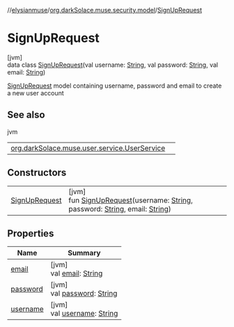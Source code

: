 //[elysianmuse](../../../index.md)/[org.darkSolace.muse.security.model](../index.md)/[SignUpRequest](index.md)

# SignUpRequest

[jvm]\
data class [SignUpRequest](index.md)(val username: [String](https://kotlinlang.org/api/latest/jvm/stdlib/kotlin/-string/index.html), val password: [String](https://kotlinlang.org/api/latest/jvm/stdlib/kotlin/-string/index.html), val email: [String](https://kotlinlang.org/api/latest/jvm/stdlib/kotlin/-string/index.html))

[SignUpRequest](index.md) model containing username, password and email to create a new user account

## See also

jvm

| | |
|---|---|
| [org.darkSolace.muse.user.service.UserService](../../org.darkSolace.muse.user.service/-user-service/create-user.md) |  |

## Constructors

| | |
|---|---|
| [SignUpRequest](-sign-up-request.md) | [jvm]<br>fun [SignUpRequest](-sign-up-request.md)(username: [String](https://kotlinlang.org/api/latest/jvm/stdlib/kotlin/-string/index.html), password: [String](https://kotlinlang.org/api/latest/jvm/stdlib/kotlin/-string/index.html), email: [String](https://kotlinlang.org/api/latest/jvm/stdlib/kotlin/-string/index.html)) |

## Properties

| Name | Summary |
|---|---|
| [email](email.md) | [jvm]<br>val [email](email.md): [String](https://kotlinlang.org/api/latest/jvm/stdlib/kotlin/-string/index.html) |
| [password](password.md) | [jvm]<br>val [password](password.md): [String](https://kotlinlang.org/api/latest/jvm/stdlib/kotlin/-string/index.html) |
| [username](username.md) | [jvm]<br>val [username](username.md): [String](https://kotlinlang.org/api/latest/jvm/stdlib/kotlin/-string/index.html) |
